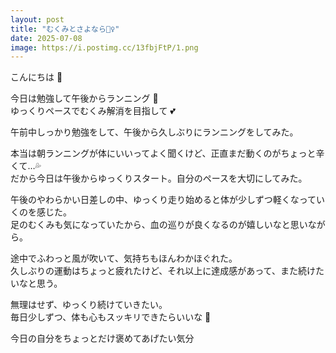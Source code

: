 ```yaml
---
layout: post
title: "むくみとさよなら🏃‍♀️"
date: 2025-07-08
image: https://i.postimg.cc/13fbjFtP/1.png
---
```


こんにちは 🌷

今日は勉強して午後からランニング 🌸  
ゆっくりペースでむくみ解消を目指して 💕

午前中しっかり勉強をして、午後から久しぶりにランニングをしてみた。

本当は朝ランニングが体にいいってよく聞くけど、正直まだ動くのがちょっと辛くて…💦  
だから今日は午後からゆっくりスタート。自分のペースを大切にしてみた。

午後のやわらかい日差しの中、ゆっくり走り始めると体が少しずつ軽くなっていくのを感じた。  
足のむくみも気になっていたから、血の巡りが良くなるのが嬉しいなと思いながら。

途中でふわっと風が吹いて、気持ちもほんわかほぐれた。  
久しぶりの運動はちょっと疲れたけど、それ以上に達成感があって、また続けたいなと思う。

無理はせず、ゆっくり続けていきたい。  
毎日少しずつ、体も心もスッキリできたらいいな 💖

今日の自分をちょっとだけ褒めてあげたい気分
